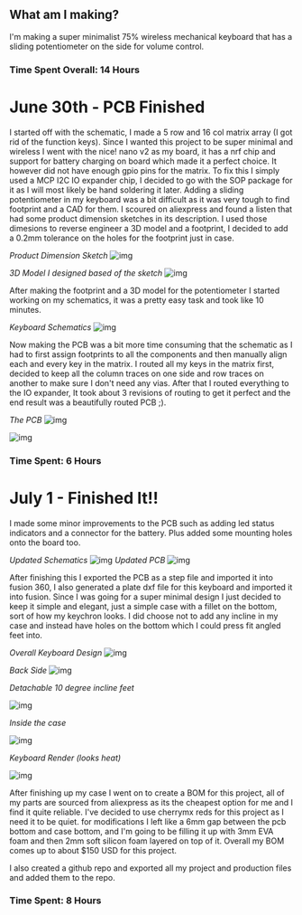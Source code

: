 
## What am I making?

I'm making a super minimalist 75% wireless mechanical keyboard that has a sliding potentiometer on the side for volume control.

### Time Spent Overall: 14 Hours

# June 30th - PCB Finished

I started off with the schematic, I made a 5 row and 16 col matrix array (I got rid of the function keys). 
Since I wanted this project to be super minimal and wireless I went with the nice! nano v2 as my board, it has a nrf chip and support for battery charging on board which made it a perfect choice. It however did not have enough gpio pins for the matrix. To fix this I simply used a MCP I2C IO expander chip, I decided to go with the SOP package for it as I will most likely be hand soldering it later.
Adding a sliding potentiometer in my keyboard  was a bit difficult as it was very tough to find footprint and a CAD for them. I scoured on aliexpress and found a listen that had some product dimension sketches in its description. I used those dimesions to reverse engineer a 3D model and a footprint, I decided to add a 0.2mm tolerance on the holes for the footprint just in case.

*Product Dimension Sketch*
![img](https://hc-cdn.hel1.your-objectstorage.com/s/v3/d06701cef173bc851c394f43430b69feec25a2c2_image.png)

*3D Model I designed based of the sketch*
![img](https://hc-cdn.hel1.your-objectstorage.com/s/v3/18cffbd3cf11651713cd99af4ba2992f05bf3351_image.png)

After making the footprint and a 3D model for the potentiometer I started working on my schematics, it was a pretty easy task and took like 10 minutes.

*Keyboard Schematics*
![img](https://hc-cdn.hel1.your-objectstorage.com/s/v3/8ca960dca27e2647a227c675267b3d7ae8d76a00_image.png)



Now making the PCB was a bit more time consuming that the schematic as I had to first assign footprints to all the components and then manually align each and every key in the matrix. I routed all my keys in the matrix first, decided to keep all the column traces on one side and row traces on another to make sure I don't need any vias. After that I routed everything to the IO expander, It took about 3 revisions of routing to get it perfect and the end result was a beautifully routed PCB ;).
 
*The PCB*
![img](https://hc-cdn.hel1.your-objectstorage.com/s/v3/3472ff2942c0b3540b1ecaa5aa97e079d6f14de6_image.png)


![img](https://hc-cdn.hel1.your-objectstorage.com/s/v3/761f250cfe56b3a2e4c188f8988a74cfe7c764a3_image.png)


### Time Spent: 6 Hours

# July 1 - Finished It!!

I made some minor improvements to the PCB such as adding led status indicators and a connector for the battery. Plus added some mounting holes onto the board too.

*Updated Schematics*
![img](https://hc-cdn.hel1.your-objectstorage.com/s/v3/672afb1c8a07e3fb32834377ed7b4427ceb5dd40_image.png)
*Updated PCB*
![img](https://hc-cdn.hel1.your-objectstorage.com/s/v3/917677c9ef9b898c5b560c11c6122953b7485d8b_image.png)


After finishing this I exported the PCB as a step file and imported it into fusion 360, I also generated a plate dxf file for this keyboard and imported it into fusion. Since I was going for a super minimal design I just decided to keep it simple and elegant, just a simple case with a fillet on the bottom, sort of how my keychron looks. I did choose not to add any incline in my case and instead have holes on the bottom which I could press fit angled feet into.

*Overall Keyboard Design*
![img](https://hc-cdn.hel1.your-objectstorage.com/s/v3/ae0a91df372773982591f5da0041ae73c9f6c988_image.png)

*Back Side*
![img](https://hc-cdn.hel1.your-objectstorage.com/s/v3/ae0a91df372773982591f5da0041ae73c9f6c988_image.png)


*Detachable 10 degree incline feet*

![img](https://hc-cdn.hel1.your-objectstorage.com/s/v3/d951b5a0b717ba0267ce7b1ae1e1f64e416df64a_image.png)


*Inside the case*

![img](https://hc-cdn.hel1.your-objectstorage.com/s/v3/330af171066aa2bd7bbae44d0c58a470cb32ddd0_image.png)


*Keyboard Render (looks heat)*

![img](https://hc-cdn.hel1.your-objectstorage.com/s/v3/792f07ad1e167e6d8d1c609f7a2cfceaba23b083_image.png)



After finishing up my case I went on to create a BOM for this project, all of my parts are sourced from aliexpress as its the cheapest option for me and I find it quite reliable. I've decided to use cherrymx reds for this project as I need it to be quiet. for modifications I left like a 6mm gap between the pcb bottom and case bottom, and I'm going to be filling it up with 3mm EVA foam and then 2mm soft silicon foam layered on top of it. Overall my BOM comes up to about $150 USD for this project.

I also created a github repo and exported all my project and production files and added them to the repo.


### Time Spent: 8 Hours

